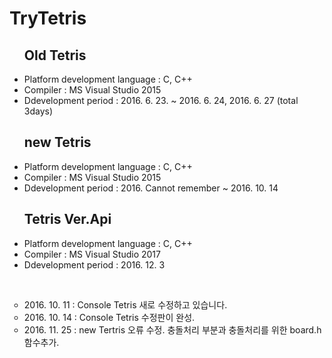 # TryTetris
<ul>
<h2>Old Tetris</h2>
<li>Platform development language : C, C++</li>
<li>Compiler : MS Visual Studio 2015</li>
<li>Ddevelopment period : 2016. 6. 23. ~ 2016. 6. 24, 2016. 6. 27 (total 3days)</li>
</ul>
<ul>
<h2>new Tetris</h2>
<li>Platform development language : C, C++</li>
<li>Compiler : MS Visual Studio 2015</li>
<li>Ddevelopment period : 2016. Cannot remember ~ 2016. 10. 14</li>
</ul>
<ul>
<h2>Tetris Ver.Api</h2>
<li>Platform development language : C, C++</li>
<li>Compiler : MS Visual Studio 2017</li>
<li>Ddevelopment period : 2016. 12. 3</li>
</ul>
<br/>
<ul  type="circle">
<li>2016. 10. 11 : Console Tetris 새로 수정하고 있습니다.</li>
<li>2016. 10. 14 : Console Tetris 수정판이 완성.</li>
<li>2016. 11. 25 : new Tertris 오류 수정. 충돌처리 부분과 충돌처리를 위한 board.h 함수추가.</li>
</ul>
